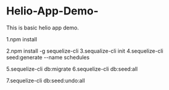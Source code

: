 # Helio-App-Demo-
This is basic helio app demo.

1.npm install

2.npm install -g sequelize-cli
3.sequalize-cli init
4.sequelize-cli seed:generate --name schedules

5.sequelize-cli db:migrate
6.sequelize-cli db:seed:all

7.sequelize-cli db:seed:undo:all
